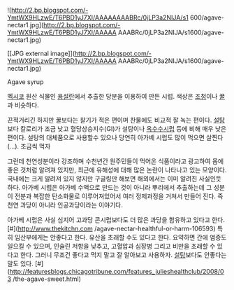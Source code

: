 ![http://2.bp.blogspot.com/-YmtWX9HLzwE/T6PBD1yJ7XI/AAAAAAAABRc/0jLP3a2NIJA/s1
600/agave-nectar1.jpg](http://2.bp.blogspot.com/-YmtWX9HLzwE/T6PBD1yJ7XI/AAAAA
AAABRc/0jLP3a2NIJA/s1600/agave-nectar1.jpg)

[[JPG external image]](http://2.bp.blogspot.com/-YmtWX9HLzwE/T6PBD1yJ7XI/AAAAA
AAABRc/0jLP3a2NIJA/s1600/agave-nectar1.jpg)

Agave syrup

[멕시코](%EB%A9%95%EC%8B%9C%EC%BD%94.md) 원산 식물인
[용설란](%EC%9A%A9%EC%84%A4%EB%9E%80.md)에서 추출한 당분을 이용하여 만든 시럽. 색상은
[조청](%EC%A1%B0%EC%B2%AD.md)이나 [꿀](%EA%BF%80.md)과 비슷하다.

끈적거리긴 하지만 꿀보다는 찰기가 적은 편이며 찬물에도 비교적 잘 녹는 편이다. [설탕](%EC%84%A4%ED%83%95.md)보다
칼로리가 조금 낮고 혈당상승지수(GI)가 설탕이나 [옥수수시럽](%EC%98%A5%EC%88%98%EC%88%98%20%EC%8B%9C%EB%9F%BD.md) 등에 비해 매우 낮은 편이다.
설탕의 대체품으로 사용할수 있으나 당연히 아가베 시럽도 많이 먹으면 살찐다(...). 조금씩 먹자

그런데 천연성분이라 강조하며 수천년간 원주민들이 먹어온 식품이라고 광고하여 몸에 좋은 것처럼 알려져 있지만, 최근에 유해성에 대해 많은
논란이 나타나고 있는 모양이다. 국내에는 크게 알려져 있지 않지만 구글링만 해보면 해외에서는 이미 알려진 사실인듯 하다. 아가베 시럽은
아가베 수액으로 만드는 것이 아니라 뿌리에서 추출하는데 그 성분이 전분과 복잡한 탄소화물로 이루어져있어서 여러 정제과정을 거쳐서 만들어
진다. 즉 천연 과당이 아니라 인공과당이라는 이야기다.

아가베 시럽은 사실 심지어 고과당 콘시럽보다도 더 많은 과당을 함유하고 있다고 한다.[#](http://www.thekitchn.com
/agave-nectar-healthful-or-harm-106593) 특히 임산부에게는 안좋다고 한다. 유산을 초래할 수도 있다고 한다.
요약하면 간에 염증도 일으킬 수 있으며, 인슐린 저항을 낮추고, 고혈압과 심장병 그리고 비만을 초래할 수 있다고 한다. 그러니 무조건 좋다고
먹지 말고 잘 알아보고 사용하자. [설탕](%EC%84%A4%ED%83%95.md)보다도 안좋다는 말도 있다.
[#](http://featuresblogs.chicagotribune.com/features_julieshealthclub/2008/03
/the-agave-sweet.html)

